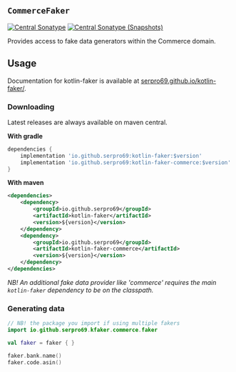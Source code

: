 ## `CommerceFaker`

[![Central Sonatype](https://img.shields.io/maven-central/v/io.github.serpro69/kotlin-faker-commerce?style=for-the-badge)](https://central.sonatype.com/artifact/io.github.serpro69/kotlin-faker-commerce)
[![Central Sonatype (Snapshots)](https://img.shields.io/nexus/s/io.github.serpro69/kotlin-faker-commerce?label=snapshot-version&server=https%3A%2F%2Foss.sonatype.org&style=for-the-badge&color=yellow)](https://central.sonatype.com/service/rest/repository/browse/maven-snapshots/io/github/serpro69/kotlin-faker/)

Provides access to fake data generators within the Commerce domain.

## Usage

Documentation for kotlin-faker is available at [serpro69.github.io/kotlin-faker/](https://serpro69.github.io/kotlin-faker/).

### Downloading

Latest releases are always available on maven central.

**With gradle**

```groovy
dependencies {
    implementation 'io.github.serpro69:kotlin-faker:$version'
    implementation 'io.github.serpro69:kotlin-faker-commerce:$version'
}
```  

**With maven**

```xml
<dependencies>
    <dependency>
        <groupId>io.github.serpro69</groupId>
        <artifactId>kotlin-faker</artifactId>
        <version>${version}</version>
    </dependency>
    <dependency>
        <groupId>io.github.serpro69</groupId>
        <artifactId>kotlin-faker-commerce</artifactId>
        <version>${version}</version>
    </dependency>
</dependencies>
```  

_NB! An additional fake data provider like 'commerce' requires the main `kotlin-faker` dependency to be on the classpath._

### Generating data

```kotlin
// NB! the package you import if using multiple fakers
import io.github.serpro69.kfaker.commerce.faker

val faker = faker { }

faker.bank.name()
faker.code.asin()
```
